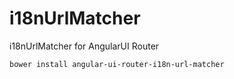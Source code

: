 i18nUrlMatcher
==============

i18nUrlMatcher for AngularUI Router

```
bower install angular-ui-router-i18n-url-matcher
```
